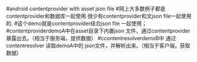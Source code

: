 #android contentprovider with asset json file 
#网上大多数例子都是contentprovider和数据库一起使用.很少有contentprovider和文json file一起使用的.
#这个demo就是contentprovider结合json file 一起使用；
#contentproviderdemoA中在asset目录下内置json 文件，通过contentprovider暴露出去。（相当于服务端，提供数据）
#ccontentresolverdemoB中 通过contentresolver 读取demoA中的 json文件，并解析出来。（相当于客户端，获取数据）
